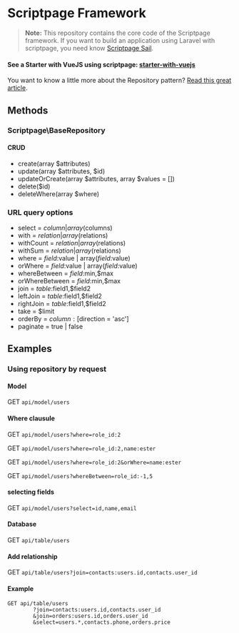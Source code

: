 # Scriptpage Framework

> **Note:** This repository contains the core code of the Scriptpage framework. If you want to build an application using Laravel with scriptpage, you need know [Scriptpage Sail](https://github.com/tuliogoncalves/sail).


#### See a Starter with VueJS using scriptpage: [starter-with-vuejs](https://github.com/tuliogoncalves/starter-with-vuejs) 

You want to know a little more about the Repository pattern? [Read this great article](http://scriptpage.com.br/using-scriptpage-repository).


## Methods

### Scriptpage\BaseRepository

#### CRUD
- create(array $attributes)
- update(array $attributes, $id)
- updateOrCreate(array $attributes, array $values = [])
- delete($id)
- deleteWhere(array $where)

### URL query options
- select = $column | array($columns)
- with = $relation | array($relations)
- withCount = $relation | array($relations)
- withSum = $relation | array($relations)
- where = $field:$value | array($field:$value)
- orWhere = $field:$value | array($field:$value)
- whereBetween = $field:$min,$max
- orWhereBetween = $field:$min,$max
- join = $table:$field1,$field2
- leftJoin = $table:$field1,$field2
- rightJoin = $table:$field1,$field2
- take = $limit
- orderBy = $column:[$direction = 'asc']
- paginate = true | false

## Examples

### Using repository by request

#### Model

GET `api/model/users`

#### Where clausule

GET `api/model/users?where=role_id:2`

GET `api/model/users?where=role_id:2,name:ester`

GET `api/model/users?where=role_id:2&orWhere=name:ester`

GET `api/model/users?whereBetween=role_id:-1,5`

#### selecting fields

GET `api/model/users?select=id,name,email`

#### Database

GET `api/table/users`

#### Add relationship

GET `api/table/users?join=contacts:users.id,contacts.user_id`

#### Example

    GET api/table/users
            ?join=contacts:users.id,contacts.user_id
            &join=orders:users.id,orders.user_id
            &select=users.*,contacts.phone,orders.price
